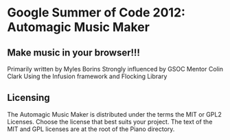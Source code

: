 Google Summer of Code 2012: Automagic Music Maker
================================================

Make music in your browser!!!
-----------------------------

Primarily written by Myles Borins
Strongly influenced by GSOC Mentor Colin Clark
Using the Infusion framework and Flocking Library


Licensing
---------

The Automagic Music Maker is distributed under the terms the MIT or GPL2 Licenses. 
Choose the license that best suits your project. The text of the MIT and GPL 
licenses are at the root of the Piano directory. 

